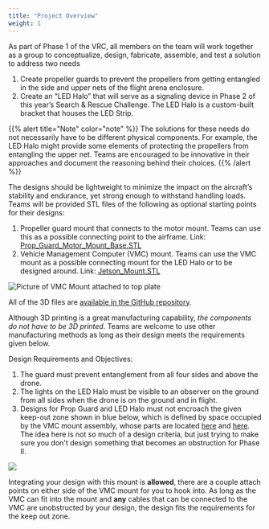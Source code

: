 ```yaml
---
title: "Project Overview"
weight: 1
---
```


As part of Phase 1 of the VRC, all members on the team will work together as a
group to conceptualize, design, fabricate, assemble, and test a
solution to address two needs

1. Create propeller guards to prevent the propellers from getting
   entangled in the side and upper nets of the flight arena enclosure.
2. Create an “LED Halo” that will serve as a signaling device in Phase 2 of
   this year’s Search & Rescue Challenge. The LED Halo is a custom-built
   bracket that houses the LED Strip.

{{% alert title="Note" color="note" %}}
The solutions for these needs do not necessarily have to be different physical
components. For example, the LED Halo might provide some elements of
protecting the propellers from entangling the upper net. Teams are
encouraged to be innovative in their approaches and document the
reasoning behind their choices.
{{% /alert %}}

The designs should be lightweight to minimize the impact on the
aircraft’s stability and endurance, yet strong enough to withstand
handling loads. Teams will be provided STL files of the following
as optional starting points for their designs:

1. Propeller guard mount that connects to the motor mount.
   Teams can use this as a possible connecting point to the airframe.
   Link: [Prop_Guard_Motor_Mount_Base.STL](https://github.com/bellflight/VRC-2022/blob/main/3DPrints/Misc/Prop_Guard_Motor_Mount_Base.STL)
2. Vehicle Management Computer (VMC) mount. Teams can use the VMC mount as a
   possible connecting mount for the LED Halo or to be designed around.
   Link: [Jetson_Mount.STL](https://github.com/bellflight/VRC-2022/blob/main/3DPrints/JetsonNano/Jetson_Mount.STL)

![Picture of VMC Mount attached to top plate](IMG_5541.jpg)

All of the 3D files are
[available in the GitHub repository](https://github.com/bellflight/VRC-2022/tree/main/3DPrints/).

Although 3D printing is a great manufacturing capability,
_the components do not have to be 3D printed_.
Teams are welcome to use other manufacturing methods as
long as their design meets the requirements given below.

Design Requirements and Objectives:

1. The guard must prevent entanglement from all four sides and above the drone.
2. The lights on the LED Halo must be visible to an observer on the ground from all
   sides when the drone is on the ground and in flight.
3. Designs for Prop Guard and LED Halo must not encroach the given keep-out zone
   shown in blue below, which is defined by space occupied by the VMC mount assembly,
   whose parts are located
   [here](https://github.com/bellflight/VRC-2022/blob/main/3DPrints/JetsonNano/Jetson_Mount.STL)
   and [here](https://github.com/bellflight/VRC-2022/blob/main/3DPrints/JetsonNano/Jetson_Blocks.STL).
   The idea here is not so much of a design
   criteria, but just trying to make sure you don't design something that
   becomes an obstruction for Phase II.

![](IMG_5566.png)

Integrating your design with this mount is **allowed**, there are a couple
attach points on either side of the VMC mount for you to hook into.
As long as the VMC can fit into the mount and **any** cables that can be
connected to the VMC are unobstructed by your design, the design fits
the requirements for the keep out zone.

